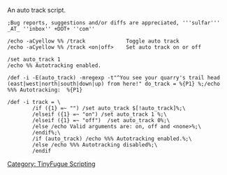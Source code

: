 An auto track script.

    ;Bug reports, suggestions and/or diffs are appreciated, '''sulfar''' _AT_ ''inbox'' +DOT+ ''com''

    /echo -aCyellow %% /track             Toggle auto track
    /echo -aCyellow %% /track <on|off>    Set auto track on or off

    /set auto_track 1
    /echo %% Autotracking enabled.

    /def -i -E(auto_track) -mregexp -t"^You see your quarry's trail head (east|west|north|south|down|up) from here!" do_track = %{P1} %;/echo %%% Autotracking:  %{P1}

    /def -i track = \
            /if ({1} =~ "") /set auto_track $[!auto_track]%;\
            /elseif ({1} =~ "on") /set auto_track 1 %;\
            /elseif ({1} =~ "off")  /set auto_track 0%;\
            /else /echo Valid arguments are: on, off and <none>%;\
            /endif%;\
            /if (auto_track) /echo %%% Autotracking enabled.%;\
            /else /echo %%% Autotracking disabled%;\
            /endif

[Category: TinyFugue
Scripting](Category:_TinyFugue_Scripting "wikilink")
